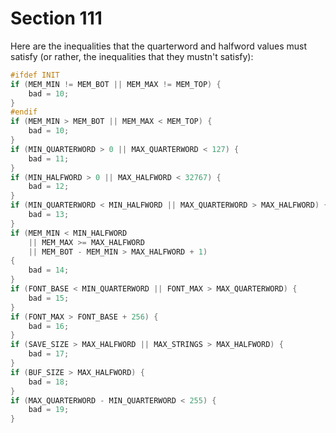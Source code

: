 # Section 111

Here are the inequalities that the quarterword and halfword values must satisfy (or rather, the inequalities that they mustn't satisfy):

```c << Check the "constant" values for consistency >>+=
#ifdef INIT
if (MEM_MIN != MEM_BOT || MEM_MAX != MEM_TOP) {
    bad = 10;
}
#endif
if (MEM_MIN > MEM_BOT || MEM_MAX < MEM_TOP) {
    bad = 10;
}
if (MIN_QUARTERWORD > 0 || MAX_QUARTERWORD < 127) {
    bad = 11;
}
if (MIN_HALFWORD > 0 || MAX_HALFWORD < 32767) {
    bad = 12;
}
if (MIN_QUARTERWORD < MIN_HALFWORD || MAX_QUARTERWORD > MAX_HALFWORD) {
    bad = 13;
}
if (MEM_MIN < MIN_HALFWORD
    || MEM_MAX >= MAX_HALFWORD
    || MEM_BOT - MEM_MIN > MAX_HALFWORD + 1)
{
    bad = 14;
}
if (FONT_BASE < MIN_QUARTERWORD || FONT_MAX > MAX_QUARTERWORD) {
    bad = 15;
}
if (FONT_MAX > FONT_BASE + 256) {
    bad = 16;
}
if (SAVE_SIZE > MAX_HALFWORD || MAX_STRINGS > MAX_HALFWORD) {
    bad = 17;
}
if (BUF_SIZE > MAX_HALFWORD) {
    bad = 18;
}
if (MAX_QUARTERWORD - MIN_QUARTERWORD < 255) {
    bad = 19;
}
```

